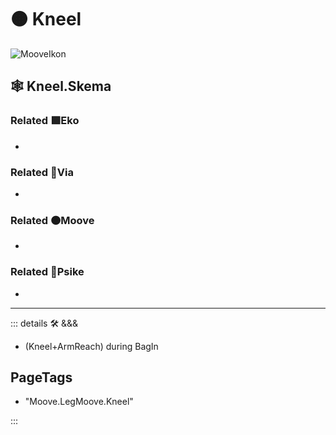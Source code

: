 # 🟠 <mooves>Kneel</mooves>

![MooveIkon](/Moove/Moove_Ikon.png)

## 🕸 Kneel.Skema

### Related 🟩<ekos>Eko</ekos>

-

### Related 🔻<via>Via</via>

-

### Related 🟠<mooves>Moove</mooves>

-

### Related 💜<psike>Psike</psike>

-

---

<!-- =================================================== -->
<!-- =================================================== -->
<!-- =================================================== -->
<!-- =================================================== -->
<!-- =================================================== -->
::: details 🛠 <dev>&&&</dev>

- (Kneel+ArmReach) during BagIn

<h2>PageTags</h2>

- "Moove.LegMoove.Kneel"

:::
